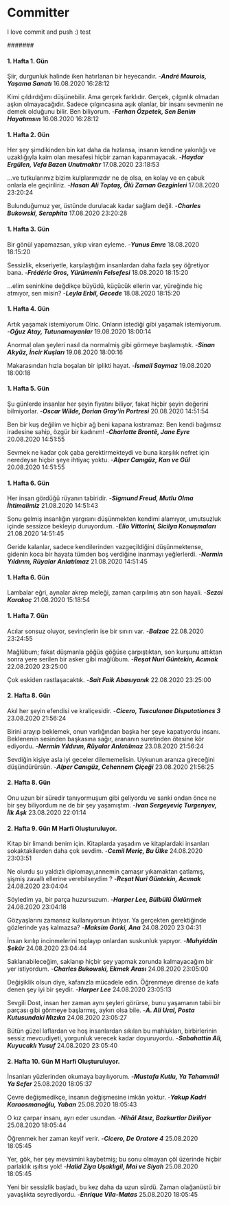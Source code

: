 # Committer
 I love commit and push :) test


#######


 #### 1. Hafta 1. Gün 
 Şiir, durgunluk halinde iken hatırlanan bir heyecandır. -__*André Maurois, Yaşama Sanatı*__ 16.08.2020 16:28:12 

 Kimi çıldırdığımı düşünebilir. Ama gerçek farklıdır. Gerçek, çılgınlık olmadan aşkın olmayacağıdır. Sadece çılgıncasına aşık olanlar, bir insanı sevmenin ne demek olduğunu bilir. Ben biliyorum. -__*Ferhan Özpetek, Sen Benim Hayatımsın*__ 16.08.2020 16:28:12 


 #### 1. Hafta 2. Gün 
 Her şey şimdikinden bin kat daha da hızlansa, insanın kendine yakınlığı ve uzaklığıyla kaim olan mesafesi hiçbir zaman kapanmayacak. -__*Haydar Ergülen, Vefa Bazen Unutmaktır*__ 17.08.2020 23:18:53 

 ...ve tutkularımız bizim kulplarımızdır ne de olsa, en kolay ve en çabuk onlarla ele geçiriliriz. -__*Hasan Ali Toptaş, Ölü Zaman Gezginleri*__ 17.08.2020 23:20:24 

 Bulunduğumuz yer, üstünde durulacak kadar sağlam değil. -__*Charles Bukowski, Seraphita*__ 17.08.2020 23:20:28 


 #### 1. Hafta 3. Gün 
 Bir gönül yapamazsan, yıkıp viran eyleme. -__*Yunus Emre*__ 18.08.2020 18:15:20 

 Sessizlik, ekseriyetle, karşılaştığım insanlardan daha fazla şey öğretiyor bana. -__*Frédéric Gros, Yürümenin Felsefesi*__ 18.08.2020 18:15:20 

 ...elim seninkine değdikçe büyüdü, küçücük ellerin var, yüreğinde hiç atmıyor, sen misin? -__*Leyla Erbil, Gecede*__ 18.08.2020 18:15:20 


 #### 1. Hafta 4. Gün 
 Artık yaşamak istemiyorum Olric. Onların istediği gibi yaşamak istemiyorum. -__*Oğuz Atay, Tutunamayanlar*__ 19.08.2020 18:00:14 

 Anormal olan şeyleri nasıl da normalmiş gibi görmeye başlamıştık. -__*Sinan Akyüz, İncir Kuşları*__ 19.08.2020 18:00:16 

 Makarasından hızla boşalan bir iplikti hayat. -__*İsmail Saymaz*__ 19.08.2020 18:00:18 


 #### 1. Hafta 5. Gün 
 Şu günlerde insanlar her şeyin fiyatını biliyor, fakat hiçbir şeyin değerini bilmiyorlar. -__*Oscar Wilde, Dorian Gray'in Portresi*__ 20.08.2020 14:51:54 

 Ben bir kuş değilim ve hiçbir ağ beni kapana kıstıramaz: Ben kendi bağımsız iradesine sahip, özgür bir kadınım! -__*Charlotte Brontë, Jane Eyre*__ 20.08.2020 14:51:55 

 Sevmek ne kadar çok çaba gerektirmekteydi ve buna karşılık nefret için neredeyse hiçbir şeye ihtiyaç yoktu. -__*Alper Canıgüz, Kan ve Gül*__ 20.08.2020 14:51:55 


 #### 1. Hafta 6. Gün 
 Her insan gördüğü rüyanın tabiridir. -__*Sigmund Freud, Mutlu Olma İhtimalimiz*__ 21.08.2020 14:51:43 

 Sonu gelmiş insanlığın yargısını düşünmekten kendimi alamıyor, umutsuzluk içinde sessizce bekleyip duruyordum. -__*Elio Vittorini, Sicilya Konuşmaları*__ 21.08.2020 14:51:45 

 Geride kalanlar, sadece kendilerinden vazgeçildiğini düşünmektense, gidenin koca bir hayata tümden boş verdiğine inanmayı yeğlerlerdi. -__*Nermin Yıldırım, Rüyalar Anlatılmaz*__ 21.08.2020 14:51:45 


 #### 1. Hafta 6. Gün 
 Lambalar eğri, aynalar akrep meleği, zaman çarpılmış atın son hayali. -__*Sezai Karakoç*__ 21.08.2020 15:18:54 


 #### 1. Hafta 7. Gün 
 Acılar sonsuz oluyor, sevinçlerin ise bir sınırı var. -__*Balzac*__ 22.08.2020 23:24:55 

 Mağlûbum; fakat düşmanla göğüs göğüse çarpıştıktan, son kurşunu attıktan sonra yere serilen bir asker gibi mağlûbum. -__*Reşat Nuri Güntekin, Acımak*__ 22.08.2020 23:25:00 

 Çok eskiden rastlaşacaktık. -__*Sait Faik Abasıyanık*__ 22.08.2020 23:25:00 


 #### 2. Hafta 8. Gün 
 Akıl her şeyin efendisi ve kraliçesidir. -__*Cicero, Tusculanae Disputationes 3*__ 23.08.2020 21:56:24 

 Birini arayıp beklemek, onun varlığından başka her şeye kapatıyordu insanı. Beklenenin sesinden başkasına sağır, arananın suretinden ötesine kör ediyordu. -__*Nermin Yıldırım, Rüyalar Anlatılmaz*__ 23.08.2020 21:56:24 

 Sevdiğin kişiye asla iyi geceler dilememelisin. Uykunun aranıza gireceğini düşündürürsün. -__*Alper Canıgüz, Cehennem Çiçeği*__ 23.08.2020 21:56:25 


 #### 2. Hafta 8. Gün 
 Onu uzun bir süredir tanıyormuşum gibi geliyordu ve sanki ondan önce ne bir şey biliyordum ne de bir şey yaşamıştım. -__*Ivan Sergeyeviç Turgenyev, İlk Aşk*__ 23.08.2020 22:01:14 


 #### 2. Hafta 9. Gün M Harfi Oluşturuluyor.
 Kitap bir limandı benim için. Kitaplarda yaşadım ve kitaplardaki insanları sokaktakilerden daha çok sevdim. -__*Cemil Meriç, Bu Ülke*__ 24.08.2020 23:03:51 

 Ne olurdu şu yaldızlı diplomayı,annemin çamaşır yıkamaktan çatlamış, şişmiş zavallı ellerine verebilseydim ? -__*Reşat Nuri Güntekin, Acımak*__ 24.08.2020 23:04:04 

 Söyledim ya, bir parça huzursuzum. -__*Harper Lee, Bülbülü Öldürmek*__ 24.08.2020 23:04:18 

 Gözyaşlarını zamansız kullanıyorsun ihtiyar. Ya gerçekten gerektiğinde gözlerinde yaş kalmazsa? -__*Maksim Gorki, Ana*__ 24.08.2020 23:04:31 

 İnsan kırılıp incinmelerini toplayıp onlardan suskunluk yapıyor. -__*Muhyiddin Şekûr*__ 24.08.2020 23:04:44 

 Saklanabileceğim, saklanıp hiçbir şey yapmak zorunda kalmayacağım bir yer istiyordum. -__*Charles Bukowski, Ekmek Arası*__ 24.08.2020 23:05:00 

 Değişiklik olsun diye, kafanızla mücadele edin. Öğrenmeye dirense de kafa denen şey iyi bir şeydir. -__*Harper Lee*__ 24.08.2020 23:05:13 

 Sevgili Dost, insan her zaman aynı şeyleri görürse, bunu yaşamanın tabii bir parçası gibi görmeye başlarmış, aykırı olsa bile. -__*A. Ali Ural, Posta Kutusundaki Mızıka*__ 24.08.2020 23:05:27 

 Bütün güzel laflardan ve hoş insanlardan sıkılan bu mahlukları, birbirlerinin sessiz mevcudiyeti, yorgunluk verecek kadar doyuruyordu. -__*Sabahattin Ali, Kuyucaklı Yusuf*__ 24.08.2020 23:05:40 




 #### 2. Hafta 10. Gün M Harfi Oluşturuluyor.
 İnsanları yüzlerinden okumaya bayılıyorum. -__*Mustafa Kutlu, Ya Tahammül Ya Sefer*__ 25.08.2020 18:05:37 

 Çevre değişmedikçe, insanın değişmesine imkân yoktur. -__*Yakup Kadri Karaosmanoğlu, Yaban*__ 25.08.2020 18:05:43 

 O kız çarpar insanı, ayrı eder usundan. -__*Nihâl Atsız, Bozkurtlar Diriliyor*__ 25.08.2020 18:05:44 

 Öğrenmek her zaman keyif verir. -__*Cicero, De Oratore 4*__ 25.08.2020 18:05:45 

 Yer, gök, her şey mevsimini kaybetmiş; bu sonu olmayan çöl üzerinde hiçbir parlaklık ışıltısı yok! -__*Halid Ziya Uşaklıgil, Mai ve Siyah*__ 25.08.2020 18:05:45 

 Yeni bir sessizlik başladı, bu kez daha da uzun sürdü. Zaman olağanüstü bir yavaşlıkta seyrediyordu. -__*Enrique Vila-Matas*__ 25.08.2020 18:05:45 
